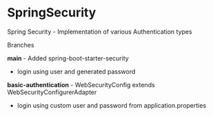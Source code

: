 # SpringSecurity
Spring Security - Implementation of various Authentication types

Branches

**main** - Added spring-boot-starter-security
  - login using user and generated password

**basic-authentication** - WebSecurityConfig extends WebSecurityConfigurerAdapter 
  - login using custom user and password from application.properties
